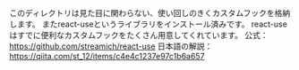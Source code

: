 このディレクトリは見た目に関わらない、使い回しのきくカスタムフックを格納します。
またreact-useというライブラリをインストール済みです。
react-useはすでに便利なカスタムフックをたくさん用意してくれています。
公式：https://github.com/streamich/react-use
日本語の解説：https://qiita.com/st_12/items/c4e4c1237e97c1b6a657
